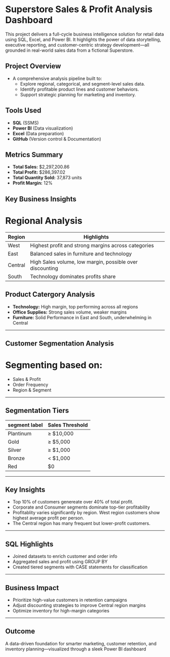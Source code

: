 
# Superstore Sales & Profit Analysis Dashboard

This project delivers a full-cycle business intelligence solution for retail data using SQL, Excel, and Power BI. It highlights the power of data storytelling, executive reporting, and customer-centric strategy development—all grounded in real-world sales data from a fictional Superstore.
    
## Project Overview
- A comprehensive analysis pipeline built to:
    - Explore regional, categorical, and segment-level sales data.
    - Identify profitable product lines and customer behaviors.
    - Support strategic planning for marketing and inventory.

## Tools Used

- **SQL** (SSMS)
- **Power BI** (Data visualization)
- **Excel** (Data preparation)
- **GitHub** (Version control & Documentation)

## Metrics Summary

- **Total Sales:** $2,297,200.86
- **Total Profit:** $286,397.02
- **Total Quantity Sold:** 37,873 units
- **Profit Margin:** 12%

##  Key Business Insights
# Regional Analysis
| Region           | Highlights |
|---------------------|--------------------------|
| West         | Highest profit and strong margins across categories |
| East         | Balanced sales in furniture and technology |
| Central      | High Sales volume, low margin, possible over discounting |
|South         |Technology dominates profits share |

## Product Catergory Analysis
- **Technology:** High margin, top performing across all regions
- **Office Supplies:** Strong sales volume, weaker margins
- **Furniture:** Solid Performance in East and South, underwhelming in Central

---

## Customer Segmentation Analysis 
# Segmenting based on: 
- Sales & Profit
- Order Frequency
- Region & Segment 

---

## Segmentation Tiers 
| segment label          | Sales Threshold  |
|---------------------|--------------------------|
|Plantinum         |   ≥ $10,000 |
| Gold       | ≥ $5,000 |
| Silver     | ≥ $1,000|
| Bronze     | < $1,000 |
| Red         | $0      |

---

## Key Insights
- Top 10% of customers genereate over 40% of total profit.
- Corporate and Consumer segments dominate top-tier profitability
- Profitablity varies significantly by region. West region customers show highest average profit per person.
- The Central region has many frequent but lower-profit customers.

---

## SQL Highlights
- Joined datasets to enrich customer and order info
- Aggregated sales and profit using GROUP BY
- Created tiered segments with CASE statements for classification

---

## Business Impact
- Prioritize high-value customers in retention campaigns
- Adjust discounting strategies to improve Central region margins
- Optimize inventory for high-margin categories

---

## Outcome

A data-driven foundation for smarter marketing, customer retention, and inventory planning—visualized through a sleek Power BI dashboard
